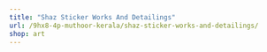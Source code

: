 ```yaml
---
title: "Shaz Sticker Works And Detailings"
url: /9hx8-4p-muthoor-kerala/shaz-sticker-works-and-detailings/
shop: art
---
```

